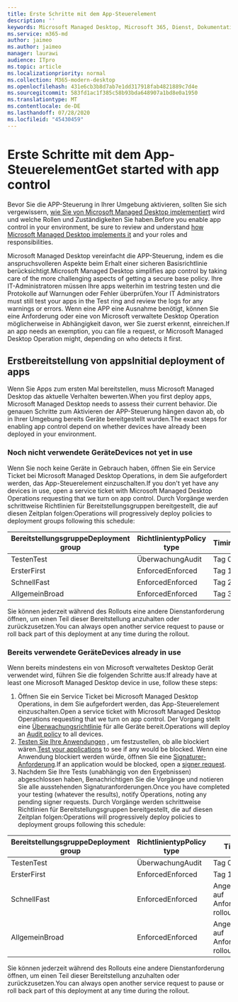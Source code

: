 ```yaml
---
title: Erste Schritte mit dem App-Steuerelement
description: ''
keywords: Microsoft Managed Desktop, Microsoft 365, Dienst, Dokumentation
ms.service: m365-md
author: jaimeo
ms.author: jaimeo
manager: laurawi
audience: ITpro
ms.topic: article
ms.localizationpriority: normal
ms.collection: M365-modern-desktop
ms.openlocfilehash: 431e6cb3b8d7ab7e1dd317918fab4821889c7d4e
ms.sourcegitcommit: 583fd1ac1f385c58b93bda648907a1bd8e0a1950
ms.translationtype: MT
ms.contentlocale: de-DE
ms.lasthandoff: 07/28/2020
ms.locfileid: "45430459"
---
```

# <a name="get-started-with-app-control"></a><span data-ttu-id="e367e-103">Erste Schritte mit dem App-Steuerelement</span><span class="sxs-lookup"><span data-stu-id="e367e-103">Get started with app control</span></span>

<span data-ttu-id="e367e-104">Bevor Sie die APP-Steuerung in Ihrer Umgebung aktivieren, sollten Sie sich vergewissern, [wie Sie von Microsoft Managed Desktop implementiert](../service-description/app-control.md) wird und welche Rollen und Zuständigkeiten Sie haben.</span><span class="sxs-lookup"><span data-stu-id="e367e-104">Before you enable app control in your environment, be sure to review and understand [how Microsoft Managed Desktop implements it](../service-description/app-control.md) and your roles and responsibilities.</span></span>

<span data-ttu-id="e367e-105">Microsoft Managed Desktop vereinfacht die APP-Steuerung, indem es die anspruchsvolleren Aspekte beim Erhalt einer sicheren Basisrichtlinie berücksichtigt.</span><span class="sxs-lookup"><span data-stu-id="e367e-105">Microsoft Managed Desktop simplifies app control by taking care of the more challenging aspects of getting a secure base policy.</span></span> <span data-ttu-id="e367e-106">Ihre IT-Administratoren müssen Ihre apps weiterhin im testring testen und die Protokolle auf Warnungen oder Fehler überprüfen.</span><span class="sxs-lookup"><span data-stu-id="e367e-106">Your IT Administrators must still test your apps in the Test ring and review the logs for any warnings or errors.</span></span> <span data-ttu-id="e367e-107">Wenn eine APP eine Ausnahme benötigt, können Sie eine Anforderung oder eine von Microsoft verwaltete Desktop Operation möglicherweise in Abhängigkeit davon, wer Sie zuerst erkennt, einreichen.</span><span class="sxs-lookup"><span data-stu-id="e367e-107">If an app needs an exemption, you can file a request, or Microsoft Managed Desktop Operation might, depending on who detects it first.</span></span>

## <a name="initial-deployment-of-apps"></a><span data-ttu-id="e367e-108">Erstbereitstellung von apps</span><span class="sxs-lookup"><span data-stu-id="e367e-108">Initial deployment of apps</span></span>

<span data-ttu-id="e367e-109">Wenn Sie Apps zum ersten Mal bereitstellen, muss Microsoft Managed Desktop das aktuelle Verhalten bewerten.</span><span class="sxs-lookup"><span data-stu-id="e367e-109">When you first deploy apps, Microsoft Managed Desktop needs to assess their current behavior.</span></span> <span data-ttu-id="e367e-110">Die genauen Schritte zum Aktivieren der APP-Steuerung hängen davon ab, ob in Ihrer Umgebung bereits Geräte bereitgestellt wurden.</span><span class="sxs-lookup"><span data-stu-id="e367e-110">The exact steps for enabling app control depend on whether devices have already been deployed in your environment.</span></span>

### <a name="devices-not-yet-in-use"></a><span data-ttu-id="e367e-111">Noch nicht verwendete Geräte</span><span class="sxs-lookup"><span data-stu-id="e367e-111">Devices not yet in use</span></span>

<span data-ttu-id="e367e-112">Wenn Sie noch keine Geräte in Gebrauch haben, öffnen Sie ein Service Ticket bei Microsoft Managed Desktop Operations, in dem Sie aufgefordert werden, das App-Steuerelement einzuschalten.</span><span class="sxs-lookup"><span data-stu-id="e367e-112">If you don't yet have any devices in use, open a service ticket with Microsoft Managed Desktop Operations requesting that we turn on app control.</span></span> <span data-ttu-id="e367e-113">Durch Vorgänge werden schrittweise Richtlinien für Bereitstellungsgruppen bereitgestellt, die auf diesen Zeitplan folgen:</span><span class="sxs-lookup"><span data-stu-id="e367e-113">Operations will progressively deploy policies to deployment groups following this schedule:</span></span>

|<span data-ttu-id="e367e-114">Bereitstellungsgruppe</span><span class="sxs-lookup"><span data-stu-id="e367e-114">Deployment group</span></span>  |<span data-ttu-id="e367e-115">Richtlinientyp</span><span class="sxs-lookup"><span data-stu-id="e367e-115">Policy type</span></span>  |<span data-ttu-id="e367e-116">Timing</span><span class="sxs-lookup"><span data-stu-id="e367e-116">Timing</span></span>  |
|---------|---------|---------|
|<span data-ttu-id="e367e-117">Testen</span><span class="sxs-lookup"><span data-stu-id="e367e-117">Test</span></span>     |  <span data-ttu-id="e367e-118">Überwachung</span><span class="sxs-lookup"><span data-stu-id="e367e-118">Audit</span></span>       |  <span data-ttu-id="e367e-119">Tag 0</span><span class="sxs-lookup"><span data-stu-id="e367e-119">Day 0</span></span>       |
|<span data-ttu-id="e367e-120">Erster</span><span class="sxs-lookup"><span data-stu-id="e367e-120">First</span></span>     | <span data-ttu-id="e367e-121">Enforced</span><span class="sxs-lookup"><span data-stu-id="e367e-121">Enforced</span></span>        | <span data-ttu-id="e367e-122">Tag 1</span><span class="sxs-lookup"><span data-stu-id="e367e-122">Day 1</span></span>        |
|<span data-ttu-id="e367e-123">Schnell</span><span class="sxs-lookup"><span data-stu-id="e367e-123">Fast</span></span>     | <span data-ttu-id="e367e-124">Enforced</span><span class="sxs-lookup"><span data-stu-id="e367e-124">Enforced</span></span>        |  <span data-ttu-id="e367e-125">Tag 2</span><span class="sxs-lookup"><span data-stu-id="e367e-125">Day 2</span></span>       |
|<span data-ttu-id="e367e-126">Allgemein</span><span class="sxs-lookup"><span data-stu-id="e367e-126">Broad</span></span>     | <span data-ttu-id="e367e-127">Enforced</span><span class="sxs-lookup"><span data-stu-id="e367e-127">Enforced</span></span>        |  <span data-ttu-id="e367e-128">Tag 3</span><span class="sxs-lookup"><span data-stu-id="e367e-128">Day 3</span></span>       |

<span data-ttu-id="e367e-129">Sie können jederzeit während des Rollouts eine andere Dienstanforderung öffnen, um einen Teil dieser Bereitstellung anzuhalten oder zurückzusetzen.</span><span class="sxs-lookup"><span data-stu-id="e367e-129">You can always open another service request to pause or roll back part of this deployment at any time during the rollout.</span></span>

### <a name="devices-already-in-use"></a><span data-ttu-id="e367e-130">Bereits verwendete Geräte</span><span class="sxs-lookup"><span data-stu-id="e367e-130">Devices already in use</span></span>

<span data-ttu-id="e367e-131">Wenn bereits mindestens ein von Microsoft verwaltetes Desktop Gerät verwendet wird, führen Sie die folgenden Schritte aus:</span><span class="sxs-lookup"><span data-stu-id="e367e-131">If already have at least one Microsoft Managed Desktop device in use, follow these steps:</span></span>

1. <span data-ttu-id="e367e-132">Öffnen Sie ein Service Ticket bei Microsoft Managed Desktop Operations, in dem Sie aufgefordert werden, das App-Steuerelement einzuschalten.</span><span class="sxs-lookup"><span data-stu-id="e367e-132">Open a service ticket with Microsoft Managed Desktop Operations requesting that we turn on app control.</span></span> <span data-ttu-id="e367e-133">Der Vorgang stellt eine [Überwachungsrichtlinie](../service-description/app-control.md#audit-policy) für alle Geräte bereit.</span><span class="sxs-lookup"><span data-stu-id="e367e-133">Operations will deploy an [Audit policy](../service-description/app-control.md#audit-policy) to all devices.</span></span>
2. <span data-ttu-id="e367e-134">[Testen Sie Ihre Anwendungen](../working-with-managed-desktop/work-with-app-control.md#add-a-new-app) , um festzustellen, ob alle blockiert wären.</span><span class="sxs-lookup"><span data-stu-id="e367e-134">[Test your applications](../working-with-managed-desktop/work-with-app-control.md#add-a-new-app) to see if any would be blocked.</span></span> <span data-ttu-id="e367e-135">Wenn eine Anwendung blockiert werden würde, öffnen Sie eine [Signaturer-Anforderung](../working-with-managed-desktop/work-with-app-control.md#add-or-remove-a-trusted-signer).</span><span class="sxs-lookup"><span data-stu-id="e367e-135">If an application would be blocked, open a [signer request](../working-with-managed-desktop/work-with-app-control.md#add-or-remove-a-trusted-signer).</span></span> 
3. <span data-ttu-id="e367e-136">Nachdem Sie Ihre Tests (unabhängig von den Ergebnissen) abgeschlossen haben, Benachrichtigen Sie die Vorgänge und notieren Sie alle ausstehenden Signaturanforderungen.</span><span class="sxs-lookup"><span data-stu-id="e367e-136">Once you have completed your testing (whatever the results), notify Operations, noting any pending signer requests.</span></span> <span data-ttu-id="e367e-137">Durch Vorgänge werden schrittweise Richtlinien für Bereitstellungsgruppen bereitgestellt, die auf diesen Zeitplan folgen:</span><span class="sxs-lookup"><span data-stu-id="e367e-137">Operations will progressively deploy policies to deployment groups following this schedule:</span></span>

|<span data-ttu-id="e367e-138">Bereitstellungsgruppe</span><span class="sxs-lookup"><span data-stu-id="e367e-138">Deployment group</span></span>  |<span data-ttu-id="e367e-139">Richtlinientyp</span><span class="sxs-lookup"><span data-stu-id="e367e-139">Policy type</span></span>  |<span data-ttu-id="e367e-140">Timing</span><span class="sxs-lookup"><span data-stu-id="e367e-140">Timing</span></span>  |
|---------|---------|---------|
|<span data-ttu-id="e367e-141">Testen</span><span class="sxs-lookup"><span data-stu-id="e367e-141">Test</span></span>     |  <span data-ttu-id="e367e-142">Überwachung</span><span class="sxs-lookup"><span data-stu-id="e367e-142">Audit</span></span>       |  <span data-ttu-id="e367e-143">Tag 0</span><span class="sxs-lookup"><span data-stu-id="e367e-143">Day 0</span></span>       |
|<span data-ttu-id="e367e-144">Erster</span><span class="sxs-lookup"><span data-stu-id="e367e-144">First</span></span>     | <span data-ttu-id="e367e-145">Enforced</span><span class="sxs-lookup"><span data-stu-id="e367e-145">Enforced</span></span>        | <span data-ttu-id="e367e-146">Tag 1</span><span class="sxs-lookup"><span data-stu-id="e367e-146">Day 1</span></span>        |
|<span data-ttu-id="e367e-147">Schnell</span><span class="sxs-lookup"><span data-stu-id="e367e-147">Fast</span></span>     | <span data-ttu-id="e367e-148">Enforced</span><span class="sxs-lookup"><span data-stu-id="e367e-148">Enforced</span></span>        |  <span data-ttu-id="e367e-149">Angehalten, Rollout auf Anforderung</span><span class="sxs-lookup"><span data-stu-id="e367e-149">Paused, rollout on request</span></span>       |
|<span data-ttu-id="e367e-150">Allgemein</span><span class="sxs-lookup"><span data-stu-id="e367e-150">Broad</span></span>     | <span data-ttu-id="e367e-151">Enforced</span><span class="sxs-lookup"><span data-stu-id="e367e-151">Enforced</span></span>        |  <span data-ttu-id="e367e-152">Angehalten, Rollout auf Anforderung</span><span class="sxs-lookup"><span data-stu-id="e367e-152">Paused, rollout on request</span></span>       |

<span data-ttu-id="e367e-153">Sie können jederzeit während des Rollouts eine andere Dienstanforderung öffnen, um einen Teil dieser Bereitstellung anzuhalten oder zurückzusetzen.</span><span class="sxs-lookup"><span data-stu-id="e367e-153">You can always open another service request to pause or roll back part of this deployment at any time during the rollout.</span></span>



